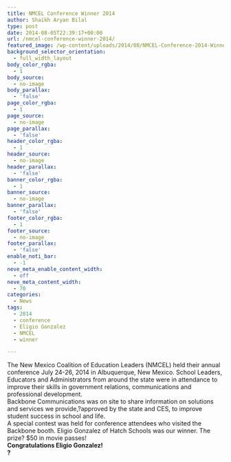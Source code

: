 ```yaml
---
title: NMCEL Conference Winner 2014
author: Shaikh Aryan Bilal
type: post
date: 2014-08-05T22:39:17+00:00
url: /nmcel-conference-winner-2014/
featured_image: /wp-content/uploads/2014/08/NMCEL-Conference-2014-Winner.png
background_selector_orientation:
  - full_width_layout
body_color_rgba:
  - 1
body_source:
  - no-image
body_parallax:
  - 'false'
page_color_rgba:
  - 1
page_source:
  - no-image
page_parallax:
  - 'false'
header_color_rgba:
  - 1
header_source:
  - no-image
header_parallax:
  - 'false'
banner_color_rgba:
  - 1
banner_source:
  - no-image
banner_parallax:
  - 'false'
footer_color_rgba:
  - 1
footer_source:
  - no-image
footer_parallax:
  - 'false'
enable_noti_bar:
  - -1
neve_meta_enable_content_width:
  - off
neve_meta_content_width:
  - 70
categories:
  - News
tags:
  - 2014
  - conference
  - Eligio Gonzalez
  - NMCEL
  - winner

---
```

The New Mexico Coalition of Education Leaders (NMCEL) held their annual conference July 24-26, 2014 in Albuquerque, New Mexico. School Leaders,  
Educators and Administrators from around the state were in attendance to improve their skills in government relations, communications and professional development.  
Backbone Communications was on site to share information on solutions and services we provide,?approved by the state and CES, to improve student success in school and life.  
A special contest was held for conference attendees who visited the Backbone booth. Eligio Gonzalez of Hatch Schools was our winner. The prize? $50 in movie passes!  
**Congratulations Eligio Gonzalez!**  
**?**